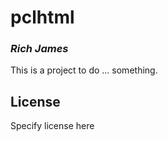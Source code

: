# pclhtml
### _Rich James_

This is a project to do ... something.

## License

Specify license here

